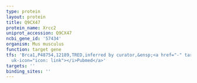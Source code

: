 ```yaml
---
type: protein
layout: protein
title: Q9CX47
protein_name: Xrcc2
uniprot_accession: Q9CX47
ncbi_gene_id: '57434'
organism: Mus musculus
function: target gene
tfs: 'Brca1,P48754,12189,TRED,inferred by curator,&ensp;<a href="-" target="_blank"><i
  uk-icon="icon: link"></i>Pubmed</a>'
targets: ''
binding_sites: ''
---
```

